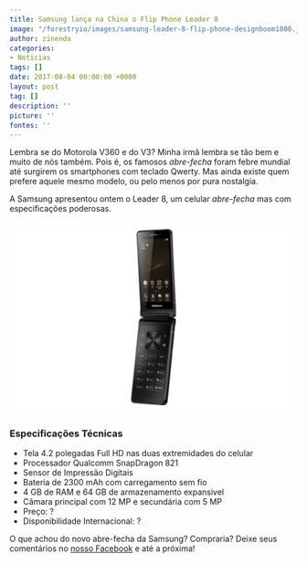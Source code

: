 ```yaml
---
title: Samsung lança na China o Flip Phone Leader 8
image: "/forestryio/images/samsung-leader-8-flip-phone-designboom1800.jpg"
author: zinenda
categories:
- Noticias
tags: []
date: 2017-08-04 00:00:00 +0000
layout: post
tag: []
description: ''
picture: ''
fontes: ''
---
```



Lembra se do Motorola V360 e do V3? Minha irmã lembra se tão bem e muito de nós também. Pois é, os famosos *abre-fecha* foram febre mundial até surgirem os smartphones com teclado Qwerty. Mas ainda existe quem prefere aquele mesmo modelo, ou pelo menos por pura nostalgia.

A Samsung apresentou ontem o Leader 8, um celular *abre-fecha* mas com especificações poderosas.

![](/forestryio/images/cn_samsung_g9298_sm_g9298zkachc_72497916.0.jpg)

### Especificações Técnicas

* Tela 4.2 polegadas Full HD nas duas extremidades do celular
* Processador Qualcomm SnapDragon 821
* Sensor de Impressão Digitais
* Bateria de 2300 mAh com carregamento sem fio
* 4 GB de RAM e 64 GB de armazenamento expansivel
* Câmara principal com 12 MP e secundária com 5 MP
* Preço: ?
* Disponibilidade Internacional: ?

O que achou do novo abre-fecha da Samsung? Compraria? Deixe seus comentários no [nosso Facebook](https://fb.com/maningtech) e até a próxima!